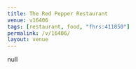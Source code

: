 ```yaml
---
title: The Red Pepper Restaurant
venue: v16406
tags: [restaurant, food, "fhrs:411850"]
permalink: /v/16406/
layout: venue
---
```

null